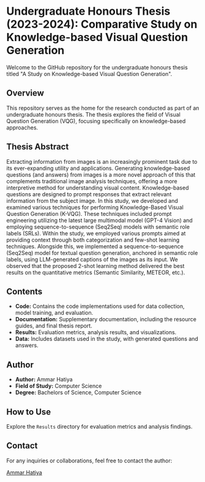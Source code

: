 # Undergraduate Honours Thesis (2023-2024): Comparative Study on Knowledge-based Visual Question Generation

Welcome to the GitHub repository for the undergraduate honours thesis titled "A Study on Knowledge-based Visual Question Generation".

## Overview

This repository serves as the home for the research conducted as part of an undergraduate honours thesis. The thesis explores the field of Visual Question Generation (VQG), focusing specifically on knowledge-based approaches.

## Thesis Abstract

Extracting information from images is an increasingly prominent task due to its ever-expanding utility and applications. Generating knowledge-based questions (and answers) from images is a more novel approach of this that complements traditional image analysis techniques, offering a more interpretive method for understanding visual content. Knowledge-based questions are designed to prompt responses that extract relevant information from the subject image. In this study, we developed and examined various techniques for performing Knowledge-Based Visual Question Generation (K-VQG). These techniques included prompt engineering utilizing the latest large multimodal model (GPT-4 Vision) and employing sequence-to-sequence (Seq2Seq) models with semantic role labels (SRLs). Within the study, we employed various prompts aimed at providing context through both categorization and few-shot learning techniques. Alongside this, we implemented a sequence-to-sequence (Seq2Seq) model for textual question generation, anchored in semantic role labels, using LLM-generated captions of the images as its input. We observed that the proposed 2-shot learning method delivered the best results on the quantitative metrics (Semantic Similarity, METEOR, etc.).

## Contents

- **Code:** Contains the code implementations used for data collection, model training, and evaluation.
- **Documentation:** Supplementary documentation, including the resource guides, and final thesis report.
- **Results:** Evaluation metrics, analysis results, and visualizations.
- **Data:** Includes datasets used in the study, with generated questions and answers.

## Author

- **Author:** Ammar Hatiya
- **Field of Study:** Computer Science 
- **Degree:** Bachelors of Science, Computer Science

## How to Use

Explore the `Results` directory for evaluation metrics and analysis findings.

## Contact

For any inquiries or collaborations, feel free to contact the author:

[Ammar Hatiya](mailto:ammar.hatiya@gmail.com)


